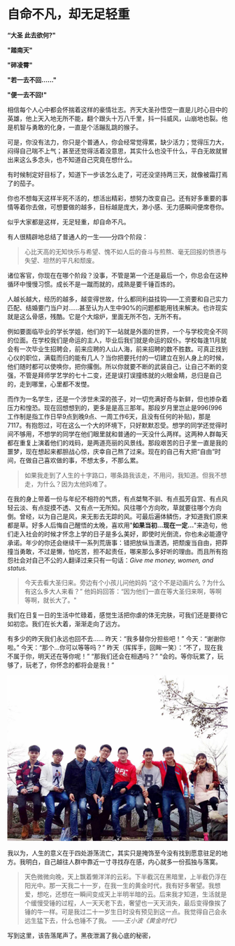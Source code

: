 # 自命不凡，却无足轻重

**“大圣 此去欲何?"**

**"踏南天"**

**"碎凌霄"**

**"若一去不回……"**

**"便一去不回!"**

相信每个人心中都会怀揣着这样的豪情壮志。齐天大圣孙悟空一直是儿时心目中的英雄，他上天入地无所不能，翻个跟头十万八千里，抖一抖威风，山崩地也裂。他是机智与勇敢的化身，一直是个活蹦乱跳的猴子。

可是，你没有法力，你只是个普通人，你会经常觉得累，缺少活力；觉得压力大，闷得自己喘不上气；甚至还觉得活着没意思，其实什么也没干什么，平白无故就冒出来这么多念头，也不知道自己究竟在想什么。

有时候制定好目标了，知道下一步该怎么走了，可还没坚持两三天，就像被霜打焉了的茄子。

你也不想每天这样半死不活的，想活出精彩，想努力改变自己。还有好多重要的事情等着你去做，可想要做的越多，目标越是庞大，渺小感、无力感瞬间便席卷你。

似乎大家都是这样，无足轻重，却自命不凡。

有人很精辟地总结了普通人的一生——分四个阶段：

> 心比天高的无知快乐与希望、愧不如人后的奋斗与煎熬、毫无回报的愤懑与失望、坦然的平凡和颓废。

诸位客官，你现在在哪个阶段？没事，不管是第一个还是最后一个，你总会在这种循环中慢慢习惯。成长不是一蹴而就的，成熟是要千锤百炼的。

人越长越大，经历的越多，越变得世故，什么都同利益挂钩——工资要和自己实力匹配、结婚要门当户对......甚至认为人生中90%的问题都能用钱来解决。也许现实就是这么骨感，残酷。它是个大熔炉，里面无所不包，无所不有。

例如要面临毕业的学长学姐，他们的下一站就是外面的世界，一个与学校完全不同的位面。在学校我们是命运的主人，毕业后我们就是命运的奴仆。学校每逢11月就会有一次毕业生招聘会，前来应聘的人山人海，前来招聘的数不胜数。可真正找到心仪的职位，满载而归的能有几人？当你把要托付的一切建立在别人身上的时候，他们随时都可以使唤你，把你撂倒。所以你就要不断的武装自己，让自己不断的变强，不管是拜师学艺学的七十二变，还是误打误撞练就的火眼金睛，总归是自己的，走到哪里，心里都不发憷。

而作为一名学生，还是一个涉世未深的孩子，对一切充满好奇与新鲜，但也掺杂着压力和惶恐。现在回想想到的，更多是是高三那年。那段岁月里岂止是996(996工作制是指工作日早9点到晚9点、一周工作6天，且没有任何的补贴)，那是7117。有抱怨过，可在这么一个大的环境下，只好默默忍受。想学的同学还觉得时间不够用，不想学的同学在他们眼里就和普通的一天没什么两样。这两种人群每天都在重复上演着他们的戏码，是两道亮丽的风景线。那段艰苦的日子里一直是我的噩梦，现在想起来都胆战心惊，庆幸自己熬了过来。现在的自己有大把“自由”时间，在做自己喜欢做的事，不想太多，不那么累。

> 如果我走到了人生的十字路口，哪条路我该走，不用问，我知道。但我不想走，为什么？因为太他妈难了。

在我的身上带着一份与年纪不相符的气质，有点桀骜不驯、有点孤芳自赏、有点风轻云淡、有点捉摸不透、又有点一无所知。风往哪个方向吹，草就要往哪个方向倒。曾经，以为自己是风，来无影去无踪的风。可最后遍体鳞伤，才知道我们原来都是草。好多人后悔自己醒悟的太晚，喜欢用"**如果当初...现在一定...**"来造句，他们走入社会的时候才怀念上学的日子是多么美好，即使时光倒流，你也未必能遵守承诺。年少的你还会继续干一系列荒唐事：错把放纵当潇洒，把颓废当自由，把莽撞当勇敢，不过是懒，怕吃苦，担不起责任，哪来那么多好听的理由。而且所有抱怨社会对自己不公的人翻译过来只有一句话：*Give me money, women, and status.*

> 今天去看大圣归来。旁边有个小孩儿问他妈妈 “这个不是动画片么？为什么有这么多大人来看？” 他妈妈回答：“因为他们一直在等大圣归来啊，等啊等啊，就长大了。"

我们在日复一日的生活中忙碌着，感觉生活把你虐的体无完肤，可我们还是要待它如初恋。我们在长大着，渐渐走向了远方。

有多少的昨天我们永远也回不去......
昨天：“我多替你分担些吧！”
今天：“谢谢你啦。”
今天：“那个...你可以等等吗？”
昨天（挥挥手，回眸一笑）：“不了，现在我不属于你，明天还在等你呢！”
“那我们还会在相遇吗？”
“会的。等你玩累了，玩够了，玩老了，你怀念的都将会是我！”

![合影](../static/img/yuelushan.jpg)

我以为，人生的意义在于四处游荡流亡，其实只是掩饰至今没有找到愿意驻足的地方。我明白，自己越往人群中靠近一寸寻找存在感，内心就多一份孤独与落寞。

> 天色微微向晚，天上飘着懒洋洋的云彩。下半截沉在黑暗里，上半截仍浮在阳光中。那一天我二十一岁，在我一生的黄金时代，我有好多奢望。我想爱，想吃，还想在一瞬间变成天上半明半暗的云。后来我才知道，生活就是个缓慢受锤的过程，人一天天老下去，奢望也一天天消失，最后变得像挨了锤的牛一样。可是我过二十一岁生日时没有预见到这一点。我觉得自己会永远生猛下去，什么也锤不了我。 *——王小波《黄金时代》*

写到这里，该告落尾声了。黑夜泄漏了我心底的秘密，
